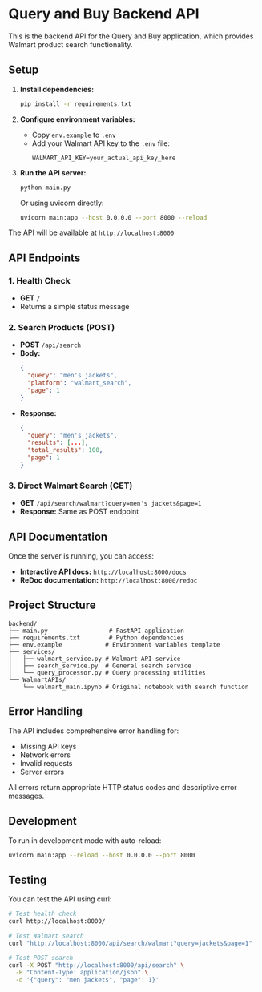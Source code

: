 # Query and Buy Backend API

This is the backend API for the Query and Buy application, which provides Walmart product search functionality.

## Setup

1. **Install dependencies:**
   ```bash
   pip install -r requirements.txt
   ```

2. **Configure environment variables:**
   - Copy `env.example` to `.env`
   - Add your Walmart API key to the `.env` file:
     ```
     WALMART_API_KEY=your_actual_api_key_here
     ```

3. **Run the API server:**
   ```bash
   python main.py
   ```
   
   Or using uvicorn directly:
   ```bash
   uvicorn main:app --host 0.0.0.0 --port 8000 --reload
   ```

The API will be available at `http://localhost:8000`

## API Endpoints

### 1. Health Check
- **GET** `/`
- Returns a simple status message

### 2. Search Products (POST)
- **POST** `/api/search`
- **Body:**
  ```json
  {
    "query": "men's jackets",
    "platform": "walmart_search",
    "page": 1
  }
  ```
- **Response:**
  ```json
  {
    "query": "men's jackets",
    "results": [...],
    "total_results": 100,
    "page": 1
  }
  ```

### 3. Direct Walmart Search (GET)
- **GET** `/api/search/walmart?query=men's jackets&page=1`
- **Response:** Same as POST endpoint

## API Documentation

Once the server is running, you can access:
- **Interactive API docs:** `http://localhost:8000/docs`
- **ReDoc documentation:** `http://localhost:8000/redoc`

## Project Structure

```
backend/
├── main.py                 # FastAPI application
├── requirements.txt        # Python dependencies
├── env.example            # Environment variables template
├── services/
│   ├── walmart_service.py # Walmart API service
│   ├── search_service.py  # General search service
│   └── query_processor.py # Query processing utilities
└── WalmartAPIs/
    └── walmart_main.ipynb # Original notebook with search function
```

## Error Handling

The API includes comprehensive error handling for:
- Missing API keys
- Network errors
- Invalid requests
- Server errors

All errors return appropriate HTTP status codes and descriptive error messages.

## Development

To run in development mode with auto-reload:
```bash
uvicorn main:app --reload --host 0.0.0.0 --port 8000
```

## Testing

You can test the API using curl:

```bash
# Test health check
curl http://localhost:8000/

# Test Walmart search
curl "http://localhost:8000/api/search/walmart?query=jackets&page=1"

# Test POST search
curl -X POST "http://localhost:8000/api/search" \
  -H "Content-Type: application/json" \
  -d '{"query": "men jackets", "page": 1}'
``` 